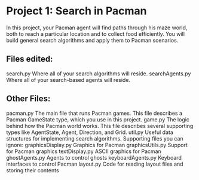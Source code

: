 # Project 1: Search in Pacman

In this project, your Pacman agent will find paths through his maze world, both to reach a particular location and to collect food efficiently. You will build general search algorithms and apply them to Pacman scenarios.

## Files edited:
search.py	Where all of your search algorithms will reside.
searchAgents.py	Where all of your search-based agents will reside.

## Other Files:
pacman.py	The main file that runs Pacman games. This file describes a Pacman GameState type, which you use in this project.
game.py	The logic behind how the Pacman world works. This file describes several supporting types like AgentState, Agent, Direction, and Grid.
util.py	Useful data structures for implementing search algorithms.
Supporting files you can ignore:
graphicsDisplay.py	Graphics for Pacman
graphicsUtils.py	Support for Pacman graphics
textDisplay.py	ASCII graphics for Pacman
ghostAgents.py	Agents to control ghosts
keyboardAgents.py	Keyboard interfaces to control Pacman
layout.py	Code for reading layout files and storing their contents
 
